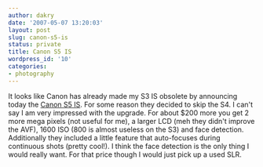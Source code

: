 ```yaml
---
author: dakry
date: '2007-05-07 13:20:03'
layout: post
slug: canon-s5-is
status: private
title: Canon S5 IS
wordpress_id: '10'
categories:
- photography
---
```


It looks like Canon has already made my S3 IS obsolete by announcing today the
[Canon S5 IS](http://www.dpreview.com/news/0705/07050703canons5is.asp). For
some reason they decided to skip the S4. I can't say I am very impressed with
the upgrade. For about $200 more you get 2 more mega pixels (not useful for
me), a larger LCD (meh they didn't improve the AVF), 1600 ISO (800 is almost
useless on the S3) and face detection. Additionally they included a little
feature that auto-focuses during continuous shots (pretty cool!). I think the
face detection is the only thing I would really want. For that price though I
would just pick up a used SLR.

